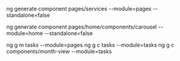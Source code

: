 ng generate component pages/services --module=pages --standalone=false

ng generate component pages/home/components/carousel --module=home --standalone=false

ng g m tasks --module=pages
ng g c tasks --module=tasks
ng g c components/month-view  --module=tasks
